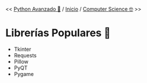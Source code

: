 << [Python Avanzado 🐍](./3-avanzado.md) / [Inicio](./README.md) / [Computer Science 🤓](./5-computer-science.md) >>

# Librerías Populares 📙

- Tkinter
- Requests
- Pillow
- PyQT
- Pygame
